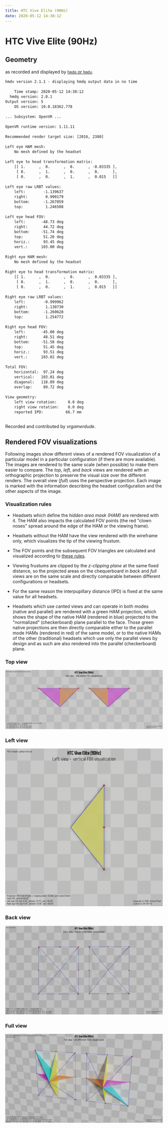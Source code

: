 ```yaml
---
title: HTC Vive Elite (90Hz)
date: 2020-05-12 14:38:12
---
```

# HTC Vive Elite (90Hz)

## Geometry

as recorded and displayed by [`hmdq` or `hmdv`](https://github.com/risa2000/hmdq).
```
hmdv version 2.1.1 - displaying hmdq output data in no time

    Time stamp: 2020-05-12 14:38:12
  hmdq version: 2.0.1
Output version: 5
    OS version: 10.0.18362.778

... Subsystem: OpenVR ...

OpenVR runtime version: 1.11.11

Recommended render target size: [2016, 2380]

Left eye HAM mesh:
    No mesh defined by the headset

Left eye to head transformation matrix:
    [[ 1.      ,  0.      ,  0.      , -0.03335 ],
     [ 0.      ,  1.      ,  0.      ,  0.      ],
     [ 0.      ,  0.      ,  1.      ,  0.015   ]]

Left eye raw LRBT values:
    left:        -1.139637
    right:        0.990179
    bottom:      -1.267859
    top:          1.246508

Left eye head FOV:
    left:       -48.73 deg
    right:       44.72 deg
    bottom:     -51.74 deg
    top:         51.26 deg
    horiz.:      93.45 deg
    vert.:      103.00 deg

Right eye HAM mesh:
    No mesh defined by the headset

Right eye to head transformation matrix:
    [[ 1.      ,  0.      ,  0.      ,  0.03335 ],
     [ 0.      ,  1.      ,  0.      ,  0.      ],
     [ 0.      ,  0.      ,  1.      ,  0.015   ]]

Right eye raw LRBT values:
    left:        -0.999962
    right:        1.130730
    bottom:      -1.260628
    top:          1.254772

Right eye head FOV:
    left:       -45.00 deg
    right:       48.51 deg
    bottom:     -51.58 deg
    top:         51.45 deg
    horiz.:      93.51 deg
    vert.:      103.02 deg

Total FOV:
    horizontal:  97.24 deg
    vertical:   103.01 deg
    diagonal:   118.89 deg
    overlap:     89.72 deg

View geometry:
    left view rotation:     0.0 deg
    right view rotation:    0.0 deg
    reported IPD:          66.7 mm


```
Recorded and contributed by _vrgamerdude_.

## Rendered FOV visualizations

Following images show different views of a rendered FOV visualization of a
particular model in a particular configuration (if there are more available).
The images are rendered to the same scale (when possible) to make them easier
to compare. The _top_, _left_, and _back_ views are rendered with an
orthographic projection to preserve the visual size over the different renders.
The overall view (_full_) uses the perspective projection. Each image is marked
with the information describing the headset configuration and the other aspects
of the image.

### Visualization rules

* Headsets which define the _hidden area mask (HAM)_ are rendered with it. The
  HAM also impacts the calculated FOV points (the red "clown noses" spread
  around the edge of the HAM or the viewing frame).

* Headsets without the HAM have the view rendered with the wireframe only, which
  visualizes the tip of the viewing frustum.

* The FOV points and the subsequent FOV triangles are calculated and visualized
  according to [these
  rules](https://risa2000.github.io/vrdocs/docs/hmd_fov_calculation).

* Viewing frustums are clipped by the _z-clipping plane_ at the same fixed
  distance, so the projected areas on the chequerboard in _back_ and _full_
  views are on the same scale and directly comparable between different
  configurations or headsets.

* For the same reason the interpupillary distance (IPD) is fixed at the same
  value for all headsets.

* Headsets which use canted views and can operate in both modes (native and
  parallel) are rendered with a green HAM projection, which shows the shape of
  the native HAM (rendered in blue) projected to the "normalized"
  (checkerboard) plane parallel to the face. Those green native projections are
  then directly comparable either to the parallel mode HAMs (rendered in red)
  of the same model, or to the native HAMs of the other (traditional) headsets
  which use only the parallel views by design and as such are also rendered
  into the parallel (checkerboard) plane.

### Top view
[![HTC Vive Elite (90Hz) - top view](../images/ViveElite_Native_90Hz_top.dmx.png)](../images/ViveElite_Native_90Hz_top.dmx.png)

### Left view
[![HTC Vive Elite (90Hz) - left view](../images/ViveElite_Native_90Hz_left.dmx.png)](../images/ViveElite_Native_90Hz_left.dmx.png)

### Back view
[![HTC Vive Elite (90Hz) - back view](../images/ViveElite_Native_90Hz_back.dmx.png)](../images/ViveElite_Native_90Hz_back.dmx.png)

### Full view
[![HTC Vive Elite (90Hz) - full view](../images/ViveElite_Native_90Hz_over.dmx.png)](../images/ViveElite_Native_90Hz_over.dmx.png)


